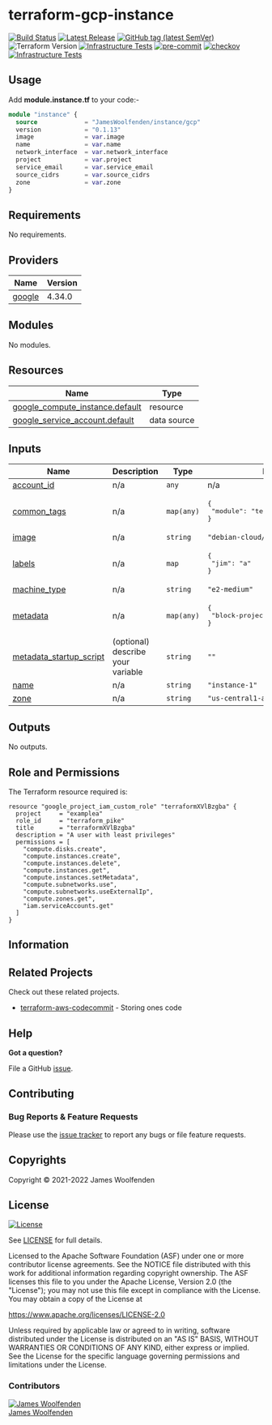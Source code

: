 # terraform-gcp-instance

[![Build Status](https://github.com/JamesWoolfenden/terraform-gcp-instance/workflows/Verify%20and%20Bump/badge.svg?branch=master)](https://github.com/JamesWoolfenden/terraform-gcp-instance)
[![Latest Release](https://img.shields.io/github/release/JamesWoolfenden/terraform-gcp-instance.svg)](https://github.com/JamesWoolfenden/terraform-gcp-instance/releases/latest)
[![GitHub tag (latest SemVer)](https://img.shields.io/github/tag/JamesWoolfenden/terraform-gcp-instance.svg?label=latest)](https://github.com/JamesWoolfenden/terraform-gcp-instance/releases/latest)
![Terraform Version](https://img.shields.io/badge/tf-%3E%3D0.14.0-blue.svg)
[![Infrastructure Tests](https://www.bridgecrew.cloud/badges/github/JamesWoolfenden/terraform-gcp-instance/cis_aws)](https://www.bridgecrew.cloud/link/badge?vcs=github&fullRepo=JamesWoolfenden%2Fterraform-gcp-instance&benchmark=CIS+AWS+V1.2)
[![pre-commit](https://img.shields.io/badge/pre--commit-enabled-brightgreen?logo=pre-commit&logoColor=white)](https://github.com/pre-commit/pre-commit)
[![checkov](https://img.shields.io/badge/checkov-verified-brightgreen)](https://www.checkov.io/)
[![Infrastructure Tests](https://www.bridgecrew.cloud/badges/github/jameswoolfenden/terraform-gcp-instance/general)](https://www.bridgecrew.cloud/link/badge?vcs=github&fullRepo=JamesWoolfenden%2Fterraform-gcp-instance&benchmark=INFRASTRUCTURE+SECURITY)

## Usage

Add **module.instance.tf** to your code:-

```terraform
module "instance" {
  source             = "JamesWoolfenden/instance/gcp"
  version            = "0.1.13"
  image              = var.image
  name               = var.name
  network_interface  = var.network_interface
  project            = var.project
  service_email      = var.service_email
  source_cidrs       = var.source_cidrs
  zone               = var.zone
}
```

<!-- BEGINNING OF PRE-COMMIT-TERRAFORM DOCS HOOK -->
## Requirements

No requirements.

## Providers

| Name | Version |
|------|---------|
| <a name="provider_google"></a> [google](#provider\_google) | 4.34.0 |

## Modules

No modules.

## Resources

| Name | Type |
|------|------|
| [google_compute_instance.default](https://registry.terraform.io/providers/hashicorp/google/latest/docs/resources/compute_instance) | resource |
| [google_service_account.default](https://registry.terraform.io/providers/hashicorp/google/latest/docs/data-sources/service_account) | data source |

## Inputs

| Name | Description | Type | Default | Required |
|------|-------------|------|---------|:--------:|
| <a name="input_account_id"></a> [account\_id](#input\_account\_id) | n/a | `any` | n/a | yes |
| <a name="input_common_tags"></a> [common\_tags](#input\_common\_tags) | n/a | `map(any)` | <pre>{<br>  "module": "terraform-gco-instance"<br>}</pre> | no |
| <a name="input_image"></a> [image](#input\_image) | n/a | `string` | `"debian-cloud/debian-10"` | no |
| <a name="input_labels"></a> [labels](#input\_labels) | n/a | `map` | <pre>{<br>  "jim": "a"<br>}</pre> | no |
| <a name="input_machine_type"></a> [machine\_type](#input\_machine\_type) | n/a | `string` | `"e2-medium"` | no |
| <a name="input_metadata"></a> [metadata](#input\_metadata) | n/a | `map(any)` | <pre>{<br>  "block-project-ssh-keys": true<br>}</pre> | no |
| <a name="input_metadata_startup_script"></a> [metadata\_startup\_script](#input\_metadata\_startup\_script) | (optional) describe your variable | `string` | `""` | no |
| <a name="input_name"></a> [name](#input\_name) | n/a | `string` | `"instance-1"` | no |
| <a name="input_zone"></a> [zone](#input\_zone) | n/a | `string` | `"us-central1-a"` | no |

## Outputs

No outputs.
<!-- END OF PRE-COMMIT-TERRAFORM DOCS HOOK -->

## Role and Permissions

<!-- BEGINNING OF PRE-COMMIT-PIKE DOCS HOOK -->
The Terraform resource required is:

```golang
resource "google_project_iam_custom_role" "terraformXVlBzgba" {
  project     = "examplea"
  role_id     = "terraform_pike"
  title       = "terraformXVlBzgba"
  description = "A user with least privileges"
  permissions = [
    "compute.disks.create",
    "compute.instances.create",
    "compute.instances.delete",
    "compute.instances.get",
    "compute.instances.setMetadata",
    "compute.subnetworks.use",
    "compute.subnetworks.useExternalIp",
    "compute.zones.get",
    "iam.serviceAccounts.get"
  ]
}

```
<!-- END OF PRE-COMMIT-PIKE DOCS HOOK -->

## Information

## Related Projects

Check out these related projects.

- [terraform-aws-codecommit](https://github.com/jameswoolfenden/terraform-aws-codebuild) - Storing ones code

## Help

**Got a question?**

File a GitHub [issue](https://github.com/jameswoolfenden/terraform-aws-instance/issues).

## Contributing

### Bug Reports & Feature Requests

Please use the [issue tracker](https://github.com/jameswoolfenden/terraform-aws-instance/issues) to report any bugs or file feature requests.

## Copyrights

Copyright © 2021-2022 James Woolfenden

## License

[![License](https://img.shields.io/badge/License-Apache%202.0-blue.svg)](https://opensource.org/licenses/Apache-2.0)

See [LICENSE](LICENSE) for full details.

Licensed to the Apache Software Foundation (ASF) under one
or more contributor license agreements. See the NOTICE file
distributed with this work for additional information
regarding copyright ownership. The ASF licenses this file
to you under the Apache License, Version 2.0 (the
"License"); you may not use this file except in compliance
with the License. You may obtain a copy of the License at

<https://www.apache.org/licenses/LICENSE-2.0>

Unless required by applicable law or agreed to in writing,
software distributed under the License is distributed on an
"AS IS" BASIS, WITHOUT WARRANTIES OR CONDITIONS OF ANY
KIND, either express or implied. See the License for the
specific language governing permissions and limitations
under the License.

### Contributors

[![James Woolfenden][jameswoolfenden_avatar]][jameswoolfenden_homepage]<br/>[James Woolfenden][jameswoolfenden_homepage]

[jameswoolfenden_homepage]: https://github.com/jameswoolfenden
[jameswoolfenden_avatar]: https://github.com/jameswoolfenden.png?size=150
